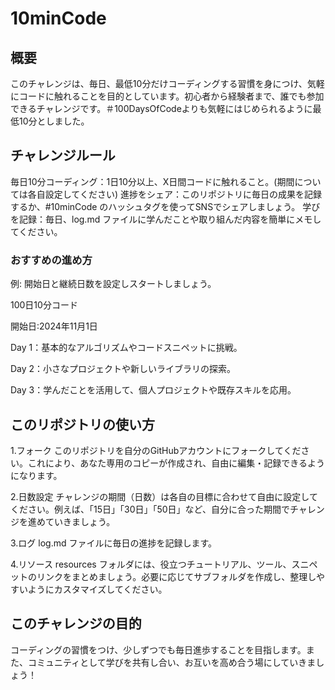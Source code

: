 # 10minCode

## 概要
このチャレンジは、毎日、最低10分だけコーディングする習慣を身につけ、気軽にコードに触れることを目的としています。初心者から経験者まで、誰でも参加できるチャレンジです。＃100DaysOfCodeよりも気軽にはじめられるように最低10分としました。


## チャレンジルール
毎日10分コーディング：1日10分以上、X日間コードに触れること。(期間については各自設定してください)
進捗をシェア：このリポジトリに毎日の成果を記録するか、#10minCode のハッシュタグを使ってSNSでシェアしましょう。
学びを記録：毎日、log.md ファイルに学んだことや取り組んだ内容を簡単にメモしてください。

### おすすめの進め方
例: 開始日と継続日数を設定しスタートしましょう。

100日10分コード

開始日:2024年11月1日

Day 1：基本的なアルゴリズムやコードスニペットに挑戦。

Day 2：小さなプロジェクトや新しいライブラリの探索。

Day 3：学んだことを活用して、個人プロジェクトや既存スキルを応用。

## このリポジトリの使い方
1.フォーク
このリポジトリを自分のGitHubアカウントにフォークしてください。これにより、あなた専用のコピーが作成され、自由に編集・記録できるようになります。

2.日数設定
チャレンジの期間（日数）は各自の目標に合わせて自由に設定してください。例えば、「15日」「30日」「50日」など、自分に合った期間でチャレンジを進めていきましょう。

3.ログ
log.md ファイルに毎日の進捗を記録します。

4.リソース
resources フォルダには、役立つチュートリアル、ツール、スニペットのリンクをまとめましょう。必要に応じてサブフォルダを作成し、整理しやすいようにカスタマイズしてください。


## このチャレンジの目的
コーディングの習慣をつけ、少しずつでも毎日進歩することを目指します。また、コミュニティとして学びを共有し合い、お互いを高め合う場にしていきましょう！
